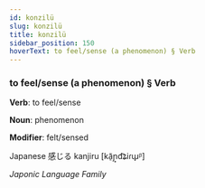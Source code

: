```yaml
---
id: konzilü
slug: konzilü
title: konzilü
sidebar_position: 150
hoverText: to feel/sense (a phenomenon) § Verb
---
```


### to feel/sense (a phenomenon) § Verb

**Verb**: to feel/sense

**Noun**: phenomenon

**Modifier**: felt/sensed

Japanese 感じる kanjiru [kã̠ɲ̟d͡ʑiɾɯ̟ᵝ]

*Japonic Language Family*